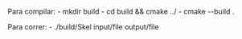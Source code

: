 Para compilar:
	- mkdir build
	- cd build && cmake ../
	- cmake --build .

Para correr:
	- ./build/Skel input/file output/file

